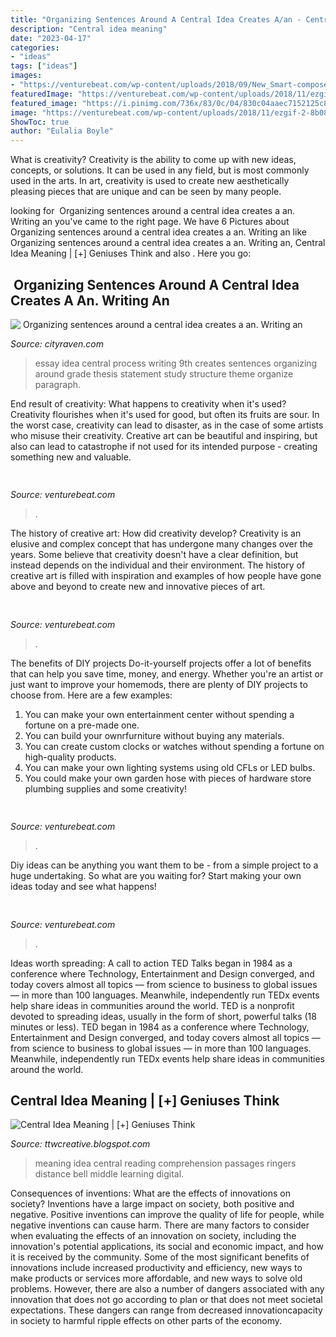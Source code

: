 ```yaml
---
title: "Organizing Sentences Around A Central Idea Creates A/an - Central Idea Meaning"
description: "Central idea meaning"
date: "2023-04-17"
categories:
- "ideas"
tags: ["ideas"]
images:
- "https://venturebeat.com/wp-content/uploads/2018/09/New_Smart-compose-2560x1440_1.gif?w=640"
featuredImage: "https://venturebeat.com/wp-content/uploads/2018/11/ezgif-2-8b08d8aa9798.gif?w=600"
featured_image: "https://i.pinimg.com/736x/83/0c/04/830c04aaec7152125c8cf4628b64832e.jpg"
image: "https://venturebeat.com/wp-content/uploads/2018/11/ezgif-2-8b08d8aa9798.gif?w=600"
ShowToc: true
author: "Eulalia Boyle"
---
```



What is creativity?
Creativity is the ability to come up with new ideas, concepts, or solutions. It can be used in any field, but is most commonly used in the arts. In art, creativity is used to create new aesthetically pleasing pieces that are unique and can be seen by many people.

	

		
looking for ️ Organizing sentences around a central idea creates a an. Writing an you've came to the right page. We have 6 Pictures about ️ Organizing sentences around a central idea creates a an. Writing an like ️ Organizing sentences around a central idea creates a an. Writing an, Central Idea Meaning | [+] Geniuses Think and also . Here you go:
		
    
## ️ Organizing Sentences Around A Central Idea Creates A An. Writing An

<img loading=lazy src="http://study.com/cimages/videopreview/6.22_101739.jpg" onerror="this.onerror=null;this.src='https://tse1.mm.bing.net/th?id=OIP.2wLTzaEKSXJo_hRLwFLJdwHaEK&amp;pid=15.1';" alt="️ Organizing sentences around a central idea creates a an. Writing an">

_Source: cityraven.com_

>essay idea central process writing 9th creates sentences organizing around grade thesis statement study structure theme organize paragraph. 

	

End result of creativity: What happens to creativity when it's used?
Creativity flourishes when it's used for good, but often its fruits are sour. In the worst case, creativity can lead to disaster, as in the case of some artists who misuse their creativity. Creative art can be beautiful and inspiring, but also can lead to catastrophe if not used for its intended purpose - creating something new and valuable.

    
## 

<img loading=lazy src="https://venturebeat.com/wp-content/uploads/2018/09/New_Smart-compose-2560x1440_1.gif?w=640" onerror="this.onerror=null;this.src='https://tse2.mm.bing.net/th?id=OIP.xmieomZI5r8e70MpSisDwAHaEK&amp;pid=15.1';" alt="">

_Source: venturebeat.com_

>. 

	

The history of creative art: How did creativity develop?
Creativity is an elusive and complex concept that has undergone many changes over the years. Some believe that creativity doesn't have a clear definition, but instead depends on the individual and their environment. The history of creative art is filled with inspiration and examples of how people have gone above and beyond to create new and innovative pieces of art.

    
## 

<img loading=lazy src="https://venturebeat.com/wp-content/uploads/2020/03/These-flavors-are-not-delicious.png" onerror="this.onerror=null;this.src='https://tse3.mm.bing.net/th?id=OIP.foOKQViPFG9OdCAYsZm9ugHaDD&amp;pid=15.1';" alt="">

_Source: venturebeat.com_

>. 

	

The benefits of DIY projects
Do-it-yourself projects offer a lot of benefits that can help you save time, money, and energy. Whether you're an artist or just want to improve your homemods, there are plenty of DIY projects to choose from. Here are a few examples: 
1. You can make your own entertainment center without spending a fortune on a pre-made one. 
2. You can build your ownrfurniture without buying any materials. 
3. You can create custom clocks or watches without spending a fortune on high-quality products. 
4. You can make your own lighting systems using old CFLs or LED bulbs. 
5. You could make your own garden hose with pieces of hardware store plumbing supplies and some creativity!

    
## 

<img loading=lazy src="https://venturebeat.com/wp-content/uploads/2020/05/A-Covariant-robot-at-a-KNAPP-powered-warehouse-Obeta-credit-Magnus-Petterson.jpg?w=800" onerror="this.onerror=null;this.src='https://tse1.mm.bing.net/th?id=OIP.zjUBybdIWj0WpGgZJh5jtwHaFM&amp;pid=15.1';" alt="">

_Source: venturebeat.com_

>. 

	

Diy ideas can be anything you want them to be - from a simple project to a huge undertaking. So what are you waiting for? Start making your own ideas today and see what happens!

    
## 

<img loading=lazy src="https://venturebeat.com/wp-content/uploads/2018/11/ezgif-2-8b08d8aa9798.gif?w=600" onerror="this.onerror=null;this.src='https://tse2.mm.bing.net/th?id=OIP.6AOvLkohiKcp09SqCjW6xAHaEL&amp;pid=15.1';" alt="">

_Source: venturebeat.com_

>. 

	

Ideas worth spreading: A call to action
TED Talks began in 1984 as a conference where Technology, Entertainment and Design converged, and today covers almost all topics — from science to business to global issues — in more than 100 languages. Meanwhile, independently run TEDx events help share ideas in communities around the world.
TED is a nonprofit devoted to spreading ideas, usually in the form of short, powerful talks (18 minutes or less). TED began in 1984 as a conference where Technology, Entertainment and Design converged, and today covers almost all topics — from science to business to global issues — in more than 100 languages. Meanwhile, independently run TEDx events help share ideas in communities around the world.

    
## Central Idea Meaning | [+] Geniuses Think

<img loading=lazy src="https://i.pinimg.com/736x/83/0c/04/830c04aaec7152125c8cf4628b64832e.jpg" onerror="this.onerror=null;this.src='https://tse2.mm.bing.net/th?id=OIP.-zsQOWUfOYpMnH33vyfSTwHaQp&amp;pid=15.1';" alt="Central Idea Meaning | [+] Geniuses Think">

_Source: ttwcreative.blogspot.com_

>meaning idea central reading comprehension passages ringers distance bell middle learning digital. 

	

Consequences of inventions: What are the effects of innovations on society?
Inventions have a large impact on society, both positive and negative. Positive inventions can improve the quality of life for people, while negative inventions can cause harm. There are many factors to consider when evaluating the effects of an innovation on society, including the innovation's potential applications, its social and economic impact, and how it is received by the community. Some of the most significant benefits of innovations include increased productivity and efficiency, new ways to make products or services more affordable, and new ways to solve old problems. However, there are also a number of dangers associated with any innovation that does not go according to plan or that does not meet societal expectations. These dangers can range from decreased innovationcapacity in society to harmful ripple effects on other parts of the economy.

